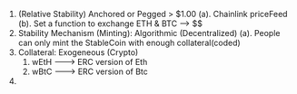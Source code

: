 1. (Relative Stability) Anchored or Pegged > $1.00
   (a). Chainlink priceFeed
   (b). Set a function to exchange ETH & BTC --> $$
2. Stability Mechanism (Minting): Algorithmic (Decentralized)
    (a). People can only mint the StableCoin with enough collateral(coded)
3. Collateral: Exogeneous (Crypto)
    1. wEtH ---> ERC version of Eth
    2. wBtC ---> ERC version of Btc
4. 